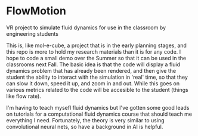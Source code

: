 # FlowMotion
VR project to simulate fluid dynamics for use in the classroom by engineering students

This is, like mol-e-cube, a project that is in the early planning stages, and this repo is more to hold my research materials than it is for any code. I hope to code a small demo over the Summer so that it can be used in the classrooms next Fall. The basic idea is that the code will display a fluid dynamics problem that has already been rendered, and then give the student the ability to interact with the simulation in 'real' time, so that they can slow it down, speed it up, and zoom in and out. While this goes on various metrics related to the code will be accesible to the student (things like flow rate).

I'm having to teach mysefl fluid dynamics but I've gotten some good leads on tutorials for a computational fluid dynamics course that should teach me everything I need. Fortunately, the theory is very similar to using convolutional neural nets, so have a background in AI is helpful. 

